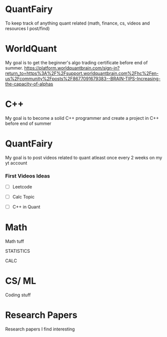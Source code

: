 # QuantFairy
To keep track of anything quant related (math, finance, cs, videos and resources I post/find)

# WorldQuant

My goal is to get the beginner's algo trading certificate before end of summer.
https://platform.worldquantbrain.com/sign-in?return_to=https%3A%2F%2Fsupport.worldquantbrain.com%2Fhc%2Fen-us%2Fcommunity%2Fposts%2F8677091679383--BRAIN-TIPS-Increasing-the-capacity-of-alphas


# C++ 

My goal is to become a solid C++ programmer and create a project in C++ before end of summer 

# QuantFairy

My goal is to post videos related to quant atleast once every 2 weeks on my yt account

### First Videos Ideas
- [ ] Leetcode 
- [ ] Calc Topic
- [ ] C++ in Quant


# Math

Math tuff 

STATISTICS

CALC


# CS/ ML

Coding stuff

# Research Papers

Research papers I find interesting



